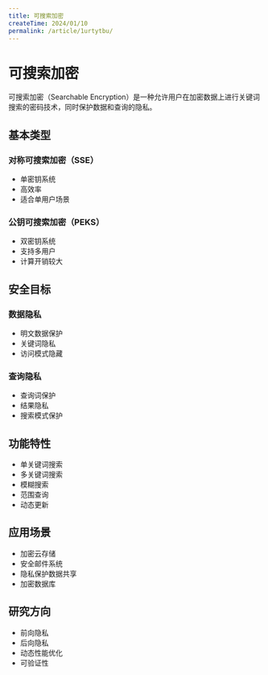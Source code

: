 ```yaml
---
title: 可搜索加密
createTime: 2024/01/10
permalink: /article/1urtytbu/
---
```


# 可搜索加密

可搜索加密（Searchable Encryption）是一种允许用户在加密数据上进行关键词搜索的密码技术，同时保护数据和查询的隐私。

## 基本类型

### 对称可搜索加密（SSE）
- 单密钥系统
- 高效率
- 适合单用户场景

### 公钥可搜索加密（PEKS）
- 双密钥系统
- 支持多用户
- 计算开销较大

## 安全目标

### 数据隐私
- 明文数据保护
- 关键词隐私
- 访问模式隐藏

### 查询隐私
- 查询词保护
- 结果隐私
- 搜索模式保护

## 功能特性

- 单关键词搜索
- 多关键词搜索
- 模糊搜索
- 范围查询
- 动态更新

## 应用场景

- 加密云存储
- 安全邮件系统
- 隐私保护数据共享
- 加密数据库

## 研究方向

- 前向隐私
- 后向隐私
- 动态性能优化
- 可验证性